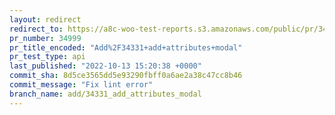 ```yaml
---
layout: redirect
redirect_to: https://a8c-woo-test-reports.s3.amazonaws.com/public/pr/34999/api/index.html
pr_number: 34999
pr_title_encoded: "Add%2F34331+add+attributes+modal"
pr_test_type: api
last_published: "2022-10-13 15:20:38 +0000"
commit_sha: 8d5ce3565dd5e93290fbff0a6ae2a38c47cc8b46
commit_message: "Fix lint error"
branch_name: add/34331_add_attributes_modal
---
```

